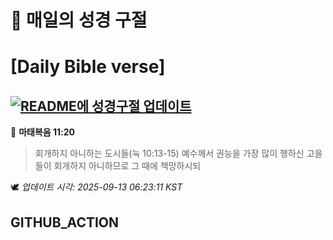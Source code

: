 # 🙏 매일의 성경 구절
# [Daily Bible verse]
## [![README에 성경구절 업데이트](https://github.com/DONGSUKA/first_test/actions/workflows/update-readme-bible.yml/badge.svg)](https://github.com/DONGSUKA/first_test/actions/workflows/update-readme-bible.yml)
<!-- START_BIBLE_VERSE -->
📖 **마태복음 11:20**
> 회개하지 아니하는 도시들(눅 10:13-15) 예수께서 권능을 가장 많이 행하신 고을들이 회개하지 아니하므로 그 때에 책망하시되

🕊️ _업데이트 시각: 2025-09-13 06:23:11 KST_
  <!-- END_BIBLE_VERSE -->
## GITHUB_ACTION
